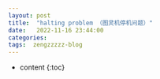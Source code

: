 ```yaml
---
layout: post
title:  "halting problem （图灵机停机问题）"
date:   2022-11-16 23:44:00
categories: 
tags:  zengzzzzz-blog
---
```


* content
{:toc}

  
&nbsp;

